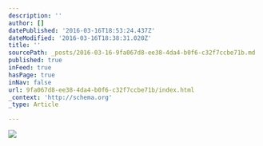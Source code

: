 ```yaml
---
description: ''
author: []
datePublished: '2016-03-16T18:53:24.437Z'
dateModified: '2016-03-16T18:38:31.020Z'
title: ''
sourcePath: _posts/2016-03-16-9fa067d8-ee38-4da4-b0f6-c32f7ccbe71b.md
published: true
inFeed: true
hasPage: true
inNav: false
url: 9fa067d8-ee38-4da4-b0f6-c32f7ccbe71b/index.html
_context: 'http://schema.org'
_type: Article

---
```

![](https://the-grid-user-content.s3-us-west-2.amazonaws.com/3093d4f2-5c9c-4364-97a7-d68ac1297970.png)